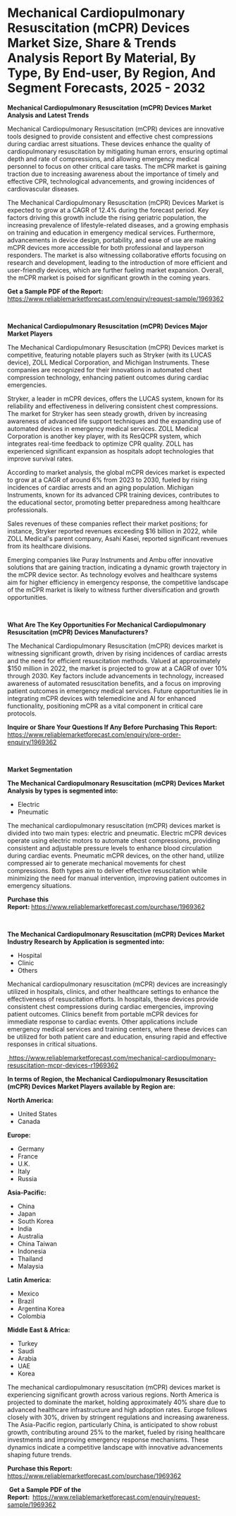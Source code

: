 <p><h1>Mechanical Cardiopulmonary Resuscitation (mCPR) Devices Market Size, Share & Trends Analysis Report By Material, By Type, By End-user, By Region, And Segment Forecasts, 2025 - 2032</h1></p><p><strong>Mechanical Cardiopulmonary Resuscitation (mCPR) Devices Market Analysis and Latest Trends</strong></p>
<p><p>Mechanical Cardiopulmonary Resuscitation (mCPR) devices are innovative tools designed to provide consistent and effective chest compressions during cardiac arrest situations. These devices enhance the quality of cardiopulmonary resuscitation by mitigating human errors, ensuring optimal depth and rate of compressions, and allowing emergency medical personnel to focus on other critical care tasks. The mCPR market is gaining traction due to increasing awareness about the importance of timely and effective CPR, technological advancements, and growing incidences of cardiovascular diseases.</p><p>The Mechanical Cardiopulmonary Resuscitation (mCPR) Devices Market is expected to grow at a CAGR of 12.4% during the forecast period. Key factors driving this growth include the rising geriatric population, the increasing prevalence of lifestyle-related diseases, and a growing emphasis on training and education in emergency medical services. Furthermore, advancements in device design, portability, and ease of use are making mCPR devices more accessible for both professional and layperson responders. The market is also witnessing collaborative efforts focusing on research and development, leading to the introduction of more efficient and user-friendly devices, which are further fueling market expansion. Overall, the mCPR market is poised for significant growth in the coming years.</p></p>
<p><strong>Get a Sample PDF of the Report:&nbsp;</strong> <a href="https://www.reliablemarketforecast.com/enquiry/request-sample/1969362?utm_campaign=1875&utm_medium=2&utm_source=Github&utm_content=ia&utm_term=16042025&utm_id=mechanical-cardiopulmonary-resuscitation-mcpr-devices">https://www.reliablemarketforecast.com/enquiry/request-sample/1969362</a></p>
<p>&nbsp;</p>
<p><strong>Mechanical Cardiopulmonary Resuscitation (mCPR) Devices Major Market Players</strong></p>
<p><p>The Mechanical Cardiopulmonary Resuscitation (mCPR) Devices market is competitive, featuring notable players such as Stryker (with its LUCAS device), ZOLL Medical Corporation, and Michigan Instruments. These companies are recognized for their innovations in automated chest compression technology, enhancing patient outcomes during cardiac emergencies.</p><p>Stryker, a leader in mCPR devices, offers the LUCAS system, known for its reliability and effectiveness in delivering consistent chest compressions. The market for Stryker has seen steady growth, driven by increasing awareness of advanced life support techniques and the expanding use of automated devices in emergency medical services. ZOLL Medical Corporation is another key player, with its ResQCPR system, which integrates real-time feedback to optimize CPR quality. ZOLL has experienced significant expansion as hospitals adopt technologies that improve survival rates.</p><p>According to market analysis, the global mCPR devices market is expected to grow at a CAGR of around 6% from 2023 to 2030, fueled by rising incidences of cardiac arrests and an aging population. Michigan Instruments, known for its advanced CPR training devices, contributes to the educational sector, promoting better preparedness among healthcare professionals.</p><p>Sales revenues of these companies reflect their market positions; for instance, Stryker reported revenues exceeding $16 billion in 2022, while ZOLL Medical's parent company, Asahi Kasei, reported significant revenues from its healthcare divisions. </p><p>Emerging companies like Puray Instruments and Ambu offer innovative solutions that are gaining traction, indicating a dynamic growth trajectory in the mCPR device sector. As technology evolves and healthcare systems aim for higher efficiency in emergency response, the competitive landscape of the mCPR market is likely to witness further diversification and growth opportunities.</p></p>
<p>&nbsp;</p>
<p><strong>What Are The Key Opportunities For Mechanical Cardiopulmonary Resuscitation (mCPR) Devices Manufacturers?</strong></p>
<p><p>The Mechanical Cardiopulmonary Resuscitation (mCPR) devices market is witnessing significant growth, driven by rising incidences of cardiac arrests and the need for efficient resuscitation methods. Valued at approximately $150 million in 2022, the market is projected to grow at a CAGR of over 10% through 2030. Key factors include advancements in technology, increased awareness of automated resuscitation benefits, and a focus on improving patient outcomes in emergency medical services. Future opportunities lie in integrating mCPR devices with telemedicine and AI for enhanced functionality, positioning mCPR as a vital component in critical care protocols.</p></p>
<p><strong>Inquire or Share Your Questions If Any Before Purchasing This Report:</strong> <a href="https://www.reliablemarketforecast.com/enquiry/pre-order-enquiry/1969362?utm_campaign=1875&utm_medium=2&utm_source=Github&utm_content=ia&utm_term=16042025&utm_id=mechanical-cardiopulmonary-resuscitation-mcpr-devices">https://www.reliablemarketforecast.com/enquiry/pre-order-enquiry/1969362</a></p>
<p>&nbsp;</p>
<p><strong>Market Segmentation</strong></p>
<p><strong>The Mechanical Cardiopulmonary Resuscitation (mCPR) Devices Market Analysis by types is segmented into:</strong></p>
<p><ul><li>Electric</li><li>Pneumatic</li></ul></p>
<p><p>The mechanical cardiopulmonary resuscitation (mCPR) devices market is divided into two main types: electric and pneumatic. Electric mCPR devices operate using electric motors to automate chest compressions, providing consistent and adjustable pressure levels to enhance blood circulation during cardiac events. Pneumatic mCPR devices, on the other hand, utilize compressed air to generate mechanical movements for chest compressions. Both types aim to deliver effective resuscitation while minimizing the need for manual intervention, improving patient outcomes in emergency situations.</p></p>
<p><strong>Purchase this Report:&nbsp;</strong><a href="https://www.reliablemarketforecast.com/purchase/1969362?utm_campaign=1875&utm_medium=2&utm_source=Github&utm_content=ia&utm_term=16042025&utm_id=mechanical-cardiopulmonary-resuscitation-mcpr-devices">https://www.reliablemarketforecast.com/purchase/1969362</a></p>
<p>&nbsp;</p>
<p><strong>The Mechanical Cardiopulmonary Resuscitation (mCPR) Devices Market Industry Research by Application is segmented into:</strong></p>
<p><ul><li>Hospital</li><li>Clinic</li><li>Others</li></ul></p>
<p><p>Mechanical cardiopulmonary resuscitation (mCPR) devices are increasingly utilized in hospitals, clinics, and other healthcare settings to enhance the effectiveness of resuscitation efforts. In hospitals, these devices provide consistent chest compressions during cardiac emergencies, improving patient outcomes. Clinics benefit from portable mCPR devices for immediate response to cardiac events. Other applications include emergency medical services and training centers, where these devices can be utilized for both patient care and education, ensuring rapid and effective responses in critical situations.</p></p>
<p><a href="https://www.reliablemarketforecast.com/mechanical-cardiopulmonary-resuscitation-mcpr-devices-r1969362?utm_campaign=1875&utm_medium=2&utm_source=Github&utm_content=ia&utm_term=16042025&utm_id=mechanical-cardiopulmonary-resuscitation-mcpr-devices">&nbsp;https://www.reliablemarketforecast.com/mechanical-cardiopulmonary-resuscitation-mcpr-devices-r1969362</a></p>
<p><strong>In terms of Region, the Mechanical Cardiopulmonary Resuscitation (mCPR) Devices Market Players available by Region are:</strong></p>
<p>
    <p> <strong> North America: </strong>
        <ul>
            <li>United States</li>
            <li>Canada</li>
        </ul>
        </p> 
    <p> <strong> Europe: </strong>
        <ul>
            <li>Germany</li>
            <li>France</li>
            <li>U.K.</li>
            <li>Italy</li>
            <li>Russia</li>
        </ul>
        </p> 
    <p> <strong> Asia-Pacific: </strong>
        <ul>
            <li>China</li>
            <li>Japan</li>
            <li>South Korea</li>
            <li>India</li>
            <li>Australia</li>
            <li>China Taiwan</li>
            <li>Indonesia</li>
            <li>Thailand</li>
            <li>Malaysia</li>
        </ul>
        </p> 
    <p> <strong> Latin America: </strong>
        <ul>
            <li>Mexico</li>
            <li>Brazil</li>
            <li>Argentina Korea</li>
            <li>Colombia</li>
        </ul>
        </p> 
    <p> <strong> Middle East & Africa: </strong>
        <ul>
            <li>Turkey</li>
            <li>Saudi</li>
            <li>Arabia</li>
            <li>UAE</li>
            <li>Korea</li>
        </ul>
    </p>
    </p>
<p><p>The mechanical cardiopulmonary resuscitation (mCPR) devices market is experiencing significant growth across various regions. North America is projected to dominate the market, holding approximately 40% share due to advanced healthcare infrastructure and high adoption rates. Europe follows closely with 30%, driven by stringent regulations and increasing awareness. The Asia-Pacific region, particularly China, is anticipated to show robust growth, contributing around 25% to the market, fueled by rising healthcare investments and improving emergency response mechanisms. These dynamics indicate a competitive landscape with innovative advancements shaping future trends.</p></p>
<p><strong>Purchase this Report: </strong><a href="https://www.reliablemarketforecast.com/purchase/1969362?utm_campaign=1875&utm_medium=2&utm_source=Github&utm_content=ia&utm_term=16042025&utm_id=mechanical-cardiopulmonary-resuscitation-mcpr-devices">https://www.reliablemarketforecast.com/purchase/1969362</a></p>
<p>&nbsp;<strong>Get a Sample PDF of the Report:&nbsp;&nbsp;</strong><a href="https://www.reliablemarketforecast.com/enquiry/request-sample/1969362?utm_campaign=1875&utm_medium=2&utm_source=Github&utm_content=ia&utm_term=16042025&utm_id=mechanical-cardiopulmonary-resuscitation-mcpr-devices">https://www.reliablemarketforecast.com/enquiry/request-sample/1969362</a></p>
<p><strong></strong></p>
<p><p></p><p></p><p></p></p>